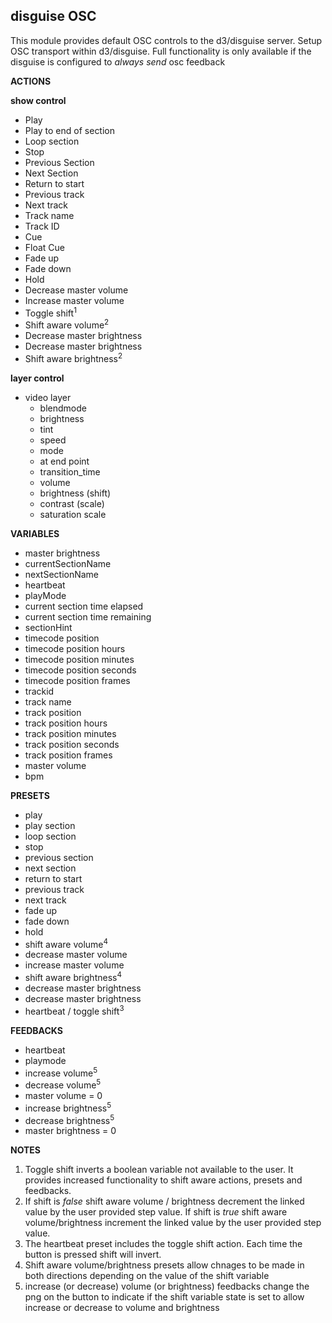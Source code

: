 ## disguise OSC

This module provides default OSC controls to the d3/disguise server. Setup OSC transport within d3/disguise.
Full functionality is only available if the disguise is configured to _always send_ osc feedback

**ACTIONS**

**show control**

- Play
- Play to end of section
- Loop section
- Stop
- Previous Section
- Next Section
- Return to start
- Previous track
- Next track
- Track name
- Track ID
- Cue
- Float Cue
- Fade up
- Fade down
- Hold
- Decrease master volume
- Increase master volume
- Toggle shift<sup>1</sup>
- Shift aware volume<sup>2</sup>
- Decrease master brightness
- Decrease master brightness
- Shift aware brightness<sup>2</sup>

**layer control**

- video layer
  - blendmode
  - brightness
  - tint
  - speed
  - mode
  - at end point
  - transition_time
  - volume
  - brightness (shift)
  - contrast (scale)
  - saturation scale

**VARIABLES**

- master brightness
- currentSectionName
- nextSectionName
- heartbeat
- playMode
- current section time elapsed
- current section time remaining
- sectionHint
- timecode position
- timecode position hours
- timecode position minutes
- timecode position seconds
- timecode position frames
- trackid
- track name
- track position
- track position hours
- track position minutes
- track position seconds
- track position frames
- master volume
- bpm

**PRESETS**

- play
- play section
- loop section
- stop
- previous section
- next section
- return to start
- previous track
- next track
- fade up
- fade down
- hold
- shift aware volume<sup>4</sup>
- decrease master volume
- increase master volume
- shift aware brightness<sup>4</sup>
- decrease master brightness
- decrease master brightness
- heartbeat / toggle shift<sup>3</sup>

**FEEDBACKS**

- heartbeat
- playmode
- increase volume<sup>5</sup>
- decrease volume<sup>5</sup>
- master volume = 0
- increase brightness<sup>5</sup>
- decrease brightness<sup>5</sup>
- master brightness = 0

**NOTES**

1. Toggle shift inverts a boolean variable not available to the user. It provides increased functionality to shift aware actions, presets and feedbacks.
2. If shift is _false_ shift aware volume / brightness decrement the linked value by the user provided step value. If shift is _true_ shift aware volume/brightness increment the linked value by the user provided step value.
3. The heartbeat preset includes the toggle shift action. Each time the button is pressed shift will invert.
4. Shift aware volume/brightness presets allow chnages to be made in both directions depending on the value of the shift variable
5. increase (or decrease) volume (or brightness) feedbacks change the png on the button to indicate if the shift variable state is set to allow increase or decrease to volume and brightness
